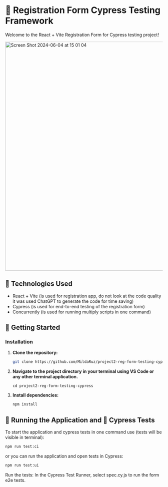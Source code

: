 # 🌟 Registration Form Cypress Testing Framework

Welcome to the React + Vite Registration Form for Cypress testing project!

<img width="732" alt="Screen Shot 2024-06-04 at 15 01 04" src="https://github.com/MildaRuz/project2-reg-form-testing-cypress/assets/145338483/aeb72897-e9ee-437d-b487-2e8069c6e894">

## 🚀 Technologies Used

- React + Vite (is used for registration app, do not look at the code quality it was used ChatGPT to generate the code for time saving)
- Cypress (is used for end-to-end testing of the registration form)
- Concurrently (is used for running multiply scripts in one command)

## 🚀 Getting Started

### Installation

1. **Clone the repository:**
   ```sh
   git clone https://github.com/MildaRuz/project2-reg-form-testing-cypress.git
   ```
2. **Navigate to the project directory in your terminal using VS Code or any other terminal application.**

   ```
   cd project2-reg-form-testing-cypress
   ```

3. **Install dependencies:**
   ```sh
   npm install
   ```

## 🔧 Running the Application and 🧪 Cypress Tests

To start the application and cypress tests in one command use (tests will be visible in terminal):

```sh
npm run test:ci
```

or you can run the application and open tests in Cypress:

```sh
npm run test:ui
```

Run the tests:
In the Cypress Test Runner, select spec.cy.js to run the form e2e tests.
